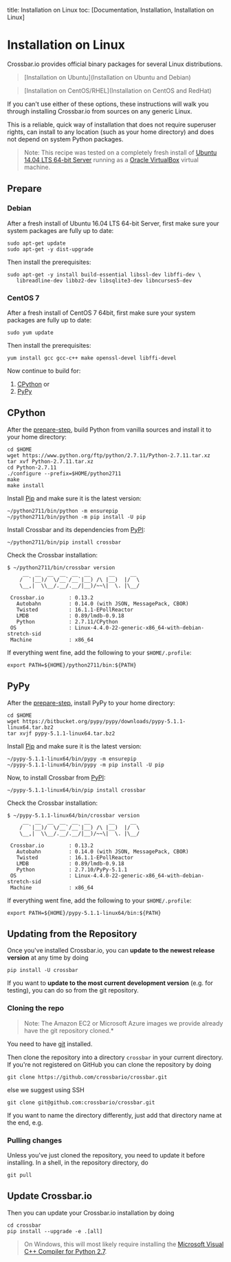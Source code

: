 title: Installation on Linux
toc: [Documentation, Installation, Installation on Linux]

# Installation on Linux

Crossbar.io provides official binary packages for several Linux distributions.

> [Installation on Ubuntu](Installation on Ubuntu and Debian)

> [Installation on CentOS/RHEL](Installation on CentOS and RedHat)

If you can't use either of these options, these instructions will walk you through installing Crossbar.io from sources on any generic Linux.

This is a reliable, quick way of installation that does not require superuser rights, can install to any location (such as your home directory) and does not depend on system Python packages.

> Note: This recipe was tested on a completely fresh install of [Ubuntu](http://www.ubuntu.com/) [14.04 LTS 64-bit Server](http://www.ubuntu.com/download/server) running as a [Oracle VirtualBox](https://www.virtualbox.org/) virtual machine.

## Prepare

### Debian

After a fresh install of Ubuntu 16.04 LTS 64-bit Server, first make sure your system packages are fully up to date:

    sudo apt-get update
    sudo apt-get -y dist-upgrade

Then install the prerequisites:

    sudo apt-get -y install build-essential libssl-dev libffi-dev \
       libreadline-dev libbz2-dev libsqlite3-dev libncurses5-dev

### CentOS 7

After a fresh install of CentOS 7 64bit, first make sure your system packages are fully up to date:

    sudo yum update

Then install the prerequisites:

    yum install gcc gcc-c++ make openssl-devel libffi-devel

Now continue to build for:

 1. [CPython](#cpython) or
 2. [PyPy](#pypy)


## CPython

After the [prepare-step](#prepare), build Python from vanilla sources and install it to your home directory:

    cd $HOME
    wget https://www.python.org/ftp/python/2.7.11/Python-2.7.11.tar.xz
    tar xvf Python-2.7.11.tar.xz
    cd Python-2.7.11
    ./configure --prefix=$HOME/python2711
    make
    make install

Install [Pip](https://pypi.python.org/pypi/pip) and make sure it is the latest version:

    ~/python2711/bin/python -m ensurepip
    ~/python2711/bin/python -m pip install -U pip

Install Crossbar and its dependencies from [PyPI](https://pypi.python.org/pypi/crossbar):

    ~/python2711/bin/pip install crossbar

Check the Crossbar installation:

```console
$ ~/python2711/bin/crossbar version
     __  __  __  __  __  __      __     __
    /  `|__)/  \/__`/__`|__) /\ |__)  |/  \
    \__,|  \\__/.__/.__/|__)/~~\|  \. |\__/

 Crossbar.io        : 0.13.2
   Autobahn         : 0.14.0 (with JSON, MessagePack, CBOR)
   Twisted          : 16.1.1-EPollReactor
   LMDB             : 0.89/lmdb-0.9.18
   Python           : 2.7.11/CPython
 OS                 : Linux-4.4.0-22-generic-x86_64-with-debian-stretch-sid
 Machine            : x86_64

```

If everything went fine, add the following to your `$HOME/.profile`:

```shell
export PATH=${HOME}/python2711/bin:${PATH}
```

## PyPy

After the [prepare-step](#prepare), install PyPy to your home directory:

    cd $HOME
    wget https://bitbucket.org/pypy/pypy/downloads/pypy-5.1.1-linux64.tar.bz2
    tar xvjf pypy-5.1.1-linux64.tar.bz2

Install [Pip](https://pypi.python.org/pypi/pip) and make sure it is the latest version:

    ~/pypy-5.1.1-linux64/bin/pypy -m ensurepip
    ~/pypy-5.1.1-linux64/bin/pypy -m pip install -U pip

Now, to install Crossbar from [PyPI](https://pypi.python.org/pypi/crossbar):

    ~/pypy-5.1.1-linux64/bin/pip install crossbar

Check the Crossbar installation:

```console
$ ~/pypy-5.1.1-linux64/bin/crossbar version
     __  __  __  __  __  __      __     __
    /  `|__)/  \/__`/__`|__) /\ |__)  |/  \
    \__,|  \\__/.__/.__/|__)/~~\|  \. |\__/

 Crossbar.io        : 0.13.2
   Autobahn         : 0.14.0 (with JSON, MessagePack, CBOR)
   Twisted          : 16.1.1-EPollReactor
   LMDB             : 0.89/lmdb-0.9.18
   Python           : 2.7.10/PyPy-5.1.1
 OS                 : Linux-4.4.0-22-generic-x86_64-with-debian-stretch-sid
 Machine            : x86_64

```

If everything went fine, add the following to your `$HOME/.profile`:

```shell
export PATH=${HOME}/pypy-5.1.1-linux64/bin:${PATH}
```

## Updating from the Repository

Once you've installed Crossbar.io, you can **update to the newest release version** at any time by doing

    pip install -U crossbar

If you want to **update to the most current development version** (e.g. for testing), you can do so from the git repository.

### Cloning the repo

> Note: The Amazon EC2 or Microsoft Azure images we provide already have the git repository cloned.*

You need to have [git](http://git-scm.com/) installed.

Then clone the repository into a directory `crossbar` in your current directory. If you're not registered on GitHub you can clone the repository by doing

    git clone https://github.com/crossbario/crossbar.git

else we suggest using SSH

    git clone git@github.com:crossbario/crossbar.git

If you want to name the directory differently, just add that directory name at the end, e.g.

### Pulling changes

Unless you've just cloned the repository, you need to update it before installing. In a shell, in the repository directory, do

    git pull

## Update Crossbar.io

Then you can update your Crossbar.io installation by doing

    cd crossbar
    pip install --upgrade -e .[all]

> On Windows, this will most likely require installing the [Microsoft Visual C++ Compiler for Python 2.7](http://www.microsoft.com/en-us/download/details.aspx?id=44266).
